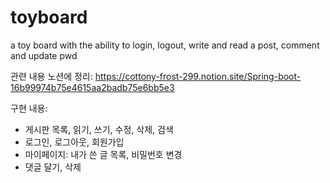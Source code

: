 # toyboard
a toy board with the ability to login, logout, write and read a post, comment and update pwd 

관련 내용 노션에 정리:
https://cottony-frost-299.notion.site/Spring-boot-16b99974b75e4615aa2badb75e6bb5e3

구현 내용: 
- 게시판 목록, 읽기, 쓰기, 수정, 삭제, 검색
- 로그인, 로그아웃, 회원가입
- 마이페이지: 내가 쓴 글 목록, 비밀번호 변경
- 댓글 달기, 삭제
